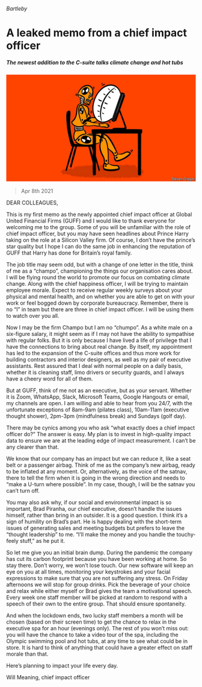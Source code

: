###### Bartleby

# A leaked memo from a chief impact officer 

##### The newest addition to the C-suite talks climate change and hot tubs 

![image](images/20210410_WBD002_0.jpg) 

> Apr 8th 2021 

DEAR COLLEAGUES,

This is my first memo as the newly appointed chief impact officer at Global United Financial Firms (GUFF) and I would like to thank everyone for welcoming me to the group. Some of you will be unfamiliar with the role of chief impact officer, but you may have seen headlines about Prince Harry taking on the role at a Silicon Valley firm. Of course, I don’t have the prince’s star quality but I hope I can do the same job in enhancing the reputation of GUFF that Harry has done for Britain’s royal family.

The job title may seem odd, but with a change of one letter in the title, think of me as a “champo”, championing the things our organisation cares about. I will be flying round the world to promote our focus on combating climate change. Along with the chief happiness officer, I will be trying to maintain employee morale. Expect to receive regular weekly surveys about your physical and mental health, and on whether you are able to get on with your work or feel bogged down by corporate bureaucracy. Remember, there is no “I” in team but there are three in chief impact officer. I will be using them to watch over you all.


Now I may be the firm Champo but I am no “chumpo”. As a white male on a six-figure salary, it might seem as if I may not have the ability to sympathise with regular folks. But it is only because I have lived a life of privilege that I have the connections to bring about real change. By itself, my appointment has led to the expansion of the C-suite offices and thus more work for building contractors and interior designers, as well as my pair of executive assistants. Rest assured that I deal with normal people on a daily basis, whether it is cleaning staff, limo drivers or security guards, and I always have a cheery word for all of them.

But at GUFF, think of me not as an executive, but as your servant. Whether it is Zoom, WhatsApp, Slack, Microsoft Teams, Google Hangouts or email, my channels are open. I am willing and able to hear from you 24/7, with the unfortunate exceptions of 8am-9am (pilates class), 10am-11am (executive thought shower), 2pm-3pm (mindfulness break) and Sundays (golf day).

There may be cynics among you who ask “what exactly does a chief impact officer do?” The answer is easy. My plan is to invest in high-quality impact data to ensure we are at the leading edge of impact measurement. I can’t be any clearer than that.

We know that our company has an impact but we can reduce it, like a seat belt or a passenger airbag. Think of me as the company’s new airbag, ready to be inflated at any moment. Or, alternatively, as the voice of the satnav, there to tell the firm when it is going in the wrong direction and needs to “make a U-turn where possible”. In my case, though, I will be the satnav you can’t turn off.

You may also ask why, if our social and environmental impact is so important, Brad Piranha, our chief executive, doesn’t handle the issues himself, rather than bring in an outsider. It is a good question. I think it’s a sign of humility on Brad’s part. He is happy dealing with the short-term issues of generating sales and meeting budgets but prefers to leave the “thought leadership” to me. “I’ll make the money and you handle the touchy-feely stuff,” as he put it.

So let me give you an initial brain dump. During the pandemic the company has cut its carbon footprint because you have been working at home. So stay there. Don’t worry, we won’t lose touch. Our new software will keep an eye on you at all times, monitoring your keystrokes and your facial expressions to make sure that you are not suffering any stress. On Friday afternoons we will stop for group drinks. Pick the beverage of your choice and relax while either myself or Brad gives the team a motivational speech. Every week one staff member will be picked at random to respond with a speech of their own to the entire group. That should ensure spontaneity.

And when the lockdown ends, two lucky staff members a month will be chosen (based on their screen time) to get the chance to relax in the executive spa for an hour (evenings only). The rest of you won’t miss out: you will have the chance to take a video tour of the spa, including the Olympic swimming pool and hot tubs, at any time to see what could be in store. It is hard to think of anything that could have a greater effect on staff morale than that.

Here’s planning to impact your life every day.

Will Meaning, chief impact officer

